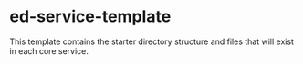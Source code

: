 # ed-service-template
This template contains the starter directory structure and files that will exist in each core service. 
